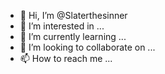 - 👋 Hi, I’m @Slaterthesinner
- 👀 I’m interested in ...
- 🌱 I’m currently learning ...
- 💞️ I’m looking to collaborate on ...
- 📫 How to reach me ...

<!---
Slaterthesinner/Slaterthesinner is a ✨ special ✨ repository because its `README.md` (this file) appears on your GitHub profile.
You can click the Preview link to take a look at your changes.
--->
